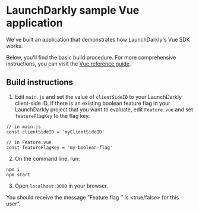 # LaunchDarkly sample Vue application

We've built an application that demonstrates how LaunchDarkly's Vue SDK works.

Below, you'll find the basic build procedure. For more comprehensive instructions, you can visit the [Vue reference guide](https://docs.launchdarkly.com/sdk/client-side/vue).

## Build instructions

1. Edit `main.js` and set the value of `clientSideID` to your LaunchDarkly client-side ID. If there is an existing boolean feature flag in your LaunchDarkly project that you want to evaluate, edit `Feature.vue` and set `featureFlagKey` to the flag key.

```
// in main.js
const clientSideID = 'myClientSideID'

// in Feature.vue
const featureFlagKey = 'my-boolean-flag'

```

2. On the command line, run:
```
npm i
npm start
```

3. Open `localhost:3000` in your browser.

You should receive the message ”Feature flag ‘<flag key>’ is <true/false> for this user”.
